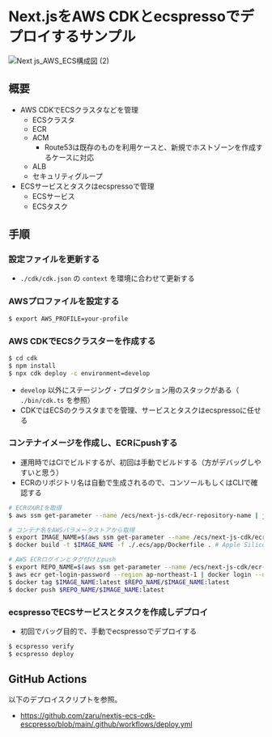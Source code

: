 # Next.jsをAWS CDKとecspressoでデプロイするサンプル

![Next js_AWS_ECS構成図 (2)](https://github.com/zaru/nextjs-ecs-cdk-escpresso/assets/235650/41dd7bf8-4c54-4a17-bb4c-ef63a02ceca5)

## 概要

- AWS CDKでECSクラスタなどを管理
    - ECSクラスタ
    - ECR
    - ACM
        - Route53は既存のものを利用ケースと、新規でホストゾーンを作成するケースに対応
    - ALB
    - セキュリティグループ
- ECSサービスとタスクはecspressoで管理
    - ECSサービス
    - ECSタスク

## 手順

### 設定ファイルを更新する

- `./cdk/cdk.json` の `context` を環境に合わせて更新する

### AWSプロファイルを設定する

```bash
$ export AWS_PROFILE=your-profile
```

### AWS CDKでECSクラスターを作成する

```bash
$ cd cdk
$ npm install
$ npx cdk deploy -c environment=develop
```

- `develop`
  以外にステージング・プロダクション用のスタックがある（ `./bin/cdk.ts` を参照）
- CDKではECSのクラスタまでを管理、サービスとタスクはecspressoに任せる

### コンテナイメージを作成し、ECRにpushする

- 運用時ではCIでビルドするが、初回は手動でビルドする（方がデバッグしやすいと思う）
- ECRのリポジトリ名は自動で生成されるので、コンソールもしくはCLIで確認する

```bash
# ECRのURIを取得
$ aws ssm get-parameter --name /ecs/next-js-cdk/ecr-repository-name | jq .Parameter.Value
```

```bash
# コンテナ名をAWSパラメータストアから取得
$ export IMAGE_NAME=$(aws ssm get-parameter --name /ecs/next-js-cdk/ecr-repository-name | jq -r '.Parameter.Value|split("/")[-1]')
$ docker build -t $IMAGE_NAME -f ./.ecs/app/Dockerfile . # Apple Siliconの場合は --platform linux/x86_64 を付ける

# AWS ECRログインとタグ付けとpush
$ export REPO_NAME=$(aws ssm get-parameter --name /ecs/next-js-cdk/ecr-repository-name | jq -r '.Parameter.Value|split("/")[0]')
$ aws ecr get-login-password --region ap-northeast-1 | docker login --username AWS --password-stdin $REPO_NAME
$ docker tag $IMAGE_NAME:latest $REPO_NAME/$IMAGE_NAME:latest
$ docker push $REPO_NAME/$IMAGE_NAME:latest
```

### ecspressoでECSサービスとタスクを作成しデプロイ

- 初回でバッグ目的で、手動でecspressoでデプロイする

```bash
$ ecspresso verify
$ ecspresso deploy
```

## GitHub Actions

以下のデプロイスクリプトを参照。

- https://github.com/zaru/nextjs-ecs-cdk-escpresso/blob/main/.github/workflows/deploy.yml
